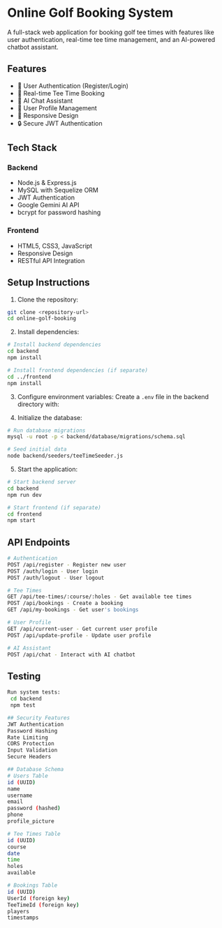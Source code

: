 # Online Golf Booking System

A full-stack web application for booking golf tee times with features like user authentication, real-time tee time management, and an AI-powered chatbot assistant.

## Features

- 🔐 User Authentication (Register/Login)
- 📅 Real-time Tee Time Booking
- 🤖 AI Chat Assistant
- 👤 User Profile Management
- 📱 Responsive Design
- 🔒 Secure JWT Authentication

## Tech Stack

### Backend
- Node.js & Express.js
- MySQL with Sequelize ORM
- JWT Authentication
- Google Gemini AI API
- bcrypt for password hashing

### Frontend
- HTML5, CSS3, JavaScript
- Responsive Design
- RESTful API Integration

## Setup Instructions

1. Clone the repository:
```bash
git clone <repository-url>
cd online-golf-booking
```

2. Install dependencies:
```bash
# Install backend dependencies
cd backend
npm install

# Install frontend dependencies (if separate)
cd ../frontend
npm install
```

3. Configure environment variables:
Create a `.env` file in the backend directory with:

4. Initialize the database:
```bash
# Run database migrations
mysql -u root -p < backend/database/migrations/schema.sql

# Seed initial data
node backend/seeders/teeTimeSeeder.js
```

5. Start the application:
```bash
# Start backend server
cd backend
npm run dev

# Start frontend (if separate)
cd frontend
npm start
```

## API Endpoints
```bash
# Authentication
POST /api/register - Register new user
POST /auth/login - User login
POST /auth/logout - User logout

# Tee Times
GET /api/tee-times/:course/:holes - Get available tee times
POST /api/bookings - Create a booking
GET /api/my-bookings - Get user's bookings
```
```bash
# User Profile
GET /api/current-user - Get current user profile
POST /api/update-profile - Update user profile

# AI Assistant
POST /api/chat - Interact with AI chatbot
```


## Testing
```bash
Run system tests:
 cd backend
 npm test
 ```

```bash
## Security Features
JWT Authentication
Password Hashing
Rate Limiting
CORS Protection
Input Validation
Secure Headers

## Database Schema
# Users Table
id (UUID)
name
username
email
password (hashed)
phone
profile_picture

# Tee Times Table
id (UUID)
course
date
time
holes
available

# Bookings Table
id (UUID)
UserId (foreign key)
TeeTimeId (foreign key)
players
timestamps
```
